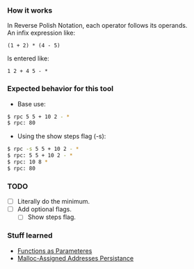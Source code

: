 ### How it works
In Reverse Polish Notation, each operator follows its operands.  
An infix expression like:  
```
(1 + 2) * (4 - 5)
```
Is entered like:
```
1 2 + 4 5 - *
```

### Expected behavior for this tool
- Base use:
```bash
$ rpc 5 5 + 10 2 - *
$ rpc: 80
```

- Using the show steps flag (-s):
```bash
$ rpc -s 5 5 + 10 2 - *
$ rpc: 5 5 + 10 2 - *
$ rpc: 10 8 *
$ rpc: 80
```

### TODO
- [ ] Literally do the minimum.
- [ ] Add optional flags.
    - [ ] Show steps flag.

### Stuff learned
- [Functions as Parameteres](/docs/function-as-parameters.md)
- [Malloc-Assigned Addresses Persistance](/docs/malloc-assigned-addresses-persistance.md)
